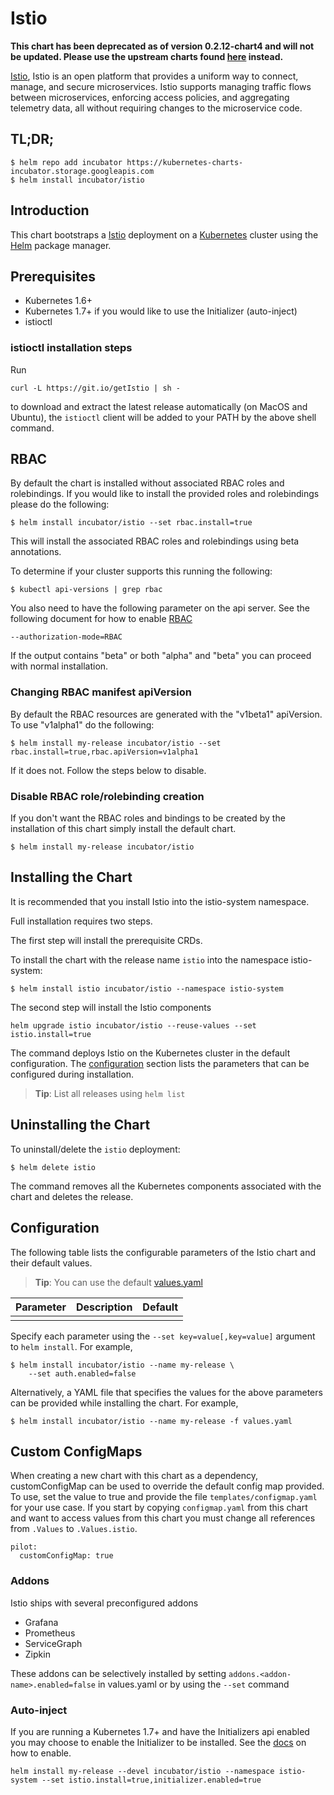 # Istio

**This chart has been deprecated as of version 0.2.12-chart4 and will not be updated. Please use the upstream charts found [here](https://github.com/istio/istio/tree/master/install/kubernetes/helm/istio) instead.**

[Istio](https://istio.io/), Istio is an open platform that provides a uniform way to connect, manage, and secure microservices. Istio supports managing traffic flows between microservices, enforcing access policies, and aggregating telemetry data, all without requiring changes to the microservice code.

## TL;DR;

```console
$ helm repo add incubator https://kubernetes-charts-incubator.storage.googleapis.com
$ helm install incubator/istio
```

## Introduction

This chart bootstraps a [Istio](https://istio.io/) deployment on a [Kubernetes](http://kubernetes.io) cluster using the [Helm](https://helm.sh) package manager.

## Prerequisites

- Kubernetes 1.6+
- Kubernetes 1.7+ if you would like to use the Initializer (auto-inject)
- istioctl

### istioctl installation steps

Run
```console
curl -L https://git.io/getIstio | sh -
```
to download and extract the latest release automatically (on MacOS and Ubuntu), the `istioctl` client will be added to your PATH by the above shell command.

## RBAC
By default the chart is installed without associated RBAC roles and rolebindings. If you would like to install the provided roles and rolebindings please do the following:

```
$ helm install incubator/istio --set rbac.install=true
```

This will install the associated RBAC roles and rolebindings using beta annotations.

To determine if your cluster supports this running the following:

```console
$ kubectl api-versions | grep rbac
```

You also need to have the following parameter on the api server. See the following document for how to enable [RBAC](https://kubernetes.io/docs/admin/authorization/rbac/)

```
--authorization-mode=RBAC
```

If the output contains "beta" or both "alpha" and "beta" you can proceed with normal installation.

### Changing RBAC manifest apiVersion

By default the RBAC resources are generated with the "v1beta1" apiVersion. To use "v1alpha1" do the following:

```console
$ helm install my-release incubator/istio --set rbac.install=true,rbac.apiVersion=v1alpha1
```

If it does not. Follow the steps below to disable.

### Disable RBAC role/rolebinding creation

If you don't want the RBAC roles and bindings to be created by the installation of this chart simply install the default chart.

```console
$ helm install my-release incubator/istio
```

## Installing the Chart

It is recommended that you install Istio into the istio-system namespace.

Full installation requires two steps.

The first step will install the prerequisite CRDs.

To install the chart with the release name `istio` into the namespace istio-system:

```console
$ helm install istio incubator/istio --namespace istio-system
```

The second step will install the Istio components

```console
helm upgrade istio incubator/istio --reuse-values --set istio.install=true
```

The command deploys Istio on the Kubernetes cluster in the default configuration. The [configuration](#configuration) section lists the parameters that can be configured during installation.

> **Tip**: List all releases using `helm list`

## Uninstalling the Chart

To uninstall/delete the `istio` deployment:

```console
$ helm delete istio
```

The command removes all the Kubernetes components associated with the chart and deletes the release.

## Configuration

The following table lists the configurable parameters of the Istio chart and their default values.

> **Tip**: You can use the default [values.yaml](values.yaml)

Parameter | Description | Default
--------- | ----------- | -------
 |  |  |

Specify each parameter using the `--set key=value[,key=value]` argument to `helm install`. For example,

```console
$ helm install incubator/istio --name my-release \
    --set auth.enabled=false
```

Alternatively, a YAML file that specifies the values for the above parameters can be provided while installing the chart. For example,

```console
$ helm install incubator/istio --name my-release -f values.yaml
```

## Custom ConfigMaps

When creating a new chart with this chart as a dependency, customConfigMap can be used to override the default config map provided. To use, set the value to true and provide the file `templates/configmap.yaml` for your use case. If you start by copying `configmap.yaml` from this chart and want to access values from this chart you must change all references from `.Values` to `.Values.istio`.

```
pilot:
  customConfigMap: true
```

### Addons
Istio ships with several preconfigured addons
* Grafana
* Prometheus
* ServiceGraph
* Zipkin

These addons can be selectively installed by setting `addons.<addon-name>.enabled=false` in values.yaml or by using the `--set` command


### Auto-inject
If you are running a Kubernetes 1.7+ and have the Initializers api enabled you may choose to enable the Initializer to be installed. See the [docs](https://kubernetes.io/docs/admin/extensible-admission-controllers/) on how to enable.

```console
helm install my-release --devel incubator/istio --namespace istio-system --set istio.install=true,initializer.enabled=true
```
